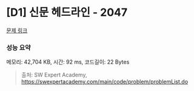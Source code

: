 # [D1] 신문 헤드라인 - 2047 

[문제 링크](https://swexpertacademy.com/main/code/problem/problemDetail.do?contestProbId=AV5QKsLaAy0DFAUq) 

### 성능 요약

메모리: 42,704 KB, 시간: 92 ms, 코드길이: 22 Bytes



> 출처: SW Expert Academy, https://swexpertacademy.com/main/code/problem/problemList.do